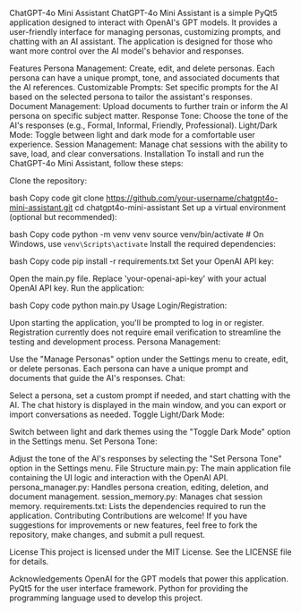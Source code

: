 ChatGPT-4o Mini Assistant
ChatGPT-4o Mini Assistant is a simple PyQt5 application designed to interact with OpenAI's GPT models. It provides a user-friendly interface for managing personas, customizing prompts, and chatting with an AI assistant. The application is designed for those who want more control over the AI model's behavior and responses.

Features
Persona Management: Create, edit, and delete personas. Each persona can have a unique prompt, tone, and associated documents that the AI references.
Customizable Prompts: Set specific prompts for the AI based on the selected persona to tailor the assistant's responses.
Document Management: Upload documents to further train or inform the AI persona on specific subject matter.
Response Tone: Choose the tone of the AI's responses (e.g., Formal, Informal, Friendly, Professional).
Light/Dark Mode: Toggle between light and dark mode for a comfortable user experience.
Session Management: Manage chat sessions with the ability to save, load, and clear conversations.
Installation
To install and run the ChatGPT-4o Mini Assistant, follow these steps:

Clone the repository:

bash
Copy code
git clone https://github.com/your-username/chatgpt4o-mini-assistant.git
cd chatgpt4o-mini-assistant
Set up a virtual environment (optional but recommended):

bash
Copy code
python -m venv venv
source venv/bin/activate  # On Windows, use `venv\Scripts\activate`
Install the required dependencies:

bash
Copy code
pip install -r requirements.txt
Set your OpenAI API key:

Open the main.py file.
Replace 'your-openai-api-key' with your actual OpenAI API key.
Run the application:

bash
Copy code
python main.py
Usage
Login/Registration:

Upon starting the application, you'll be prompted to log in or register. Registration currently does not require email verification to streamline the testing and development process.
Persona Management:

Use the "Manage Personas" option under the Settings menu to create, edit, or delete personas. Each persona can have a unique prompt and documents that guide the AI's responses.
Chat:

Select a persona, set a custom prompt if needed, and start chatting with the AI. The chat history is displayed in the main window, and you can export or import conversations as needed.
Toggle Light/Dark Mode:

Switch between light and dark themes using the "Toggle Dark Mode" option in the Settings menu.
Set Persona Tone:

Adjust the tone of the AI's responses by selecting the "Set Persona Tone" option in the Settings menu.
File Structure
main.py: The main application file containing the UI logic and interaction with the OpenAI API.
persona_manager.py: Handles persona creation, editing, deletion, and document management.
session_memory.py: Manages chat session memory.
requirements.txt: Lists the dependencies required to run the application.
Contributing
Contributions are welcome! If you have suggestions for improvements or new features, feel free to fork the repository, make changes, and submit a pull request.

License
This project is licensed under the MIT License. See the LICENSE file for details.

Acknowledgements
OpenAI for the GPT models that power this application.
PyQt5 for the user interface framework.
Python for providing the programming language used to develop this project.
